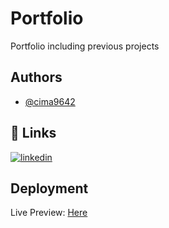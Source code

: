 # Portfolio
Portfolio including previous projects

## Authors

- [@cima9642](https://www.github.com/cima9642)


## 🔗 Links

[![linkedin](https://img.shields.io/badge/linkedin-0A66C2?style=for-the-badge&logo=linkedin&logoColor=white)](https://www.linkedin.com/in/carlos-martinez-b66579214/)




## Deployment

Live Preview: [Here](https://portfolio2-0.onrender.com)
